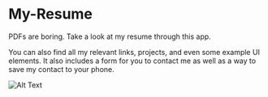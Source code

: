 # My-Resume
PDFs are boring. Take a look at my resume through this app.

You can also find all my relevant links, projects, and even some example UI elements. 
It also includes a form for you to contact me as well as a way to save my contact to your phone.


![Alt Text](https://imgur.com/ycqCrEt.gif)
